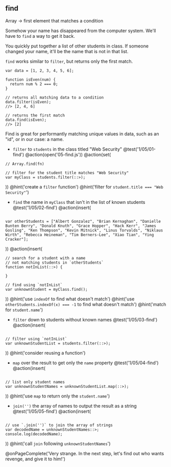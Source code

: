 ## find
Array -> first element that matches a condition

Somehow your name has disappeared from the computer system. We'll have to `find` a way to get it back.

You quickly put together a list of other students in class. If someone changed your name, it'll be the name that is not in that list.

`find` works similar to `filter`, but returns only the first match.

```
var data = [1, 2, 3, 4, 5, 6];

function isEven(num) {
  return num % 2 === 0;
}

// returns all matching data to a condition
data.filter(isEven);
//> [2, 4, 6]

// returns the first match
data.find(isEven);
//> [2]
```

Find is great for performantly matching unique values in data, such as an "id", or in our case: a name.

+ `filter` to `students` in the class titled "Web Security"
@test('1/05/01-find')
@action(open('05-find.js'))
@action(set(
```
// Array.find(fn)

// filter for the student title matches "Web Security"
var myClass = students.filter(::>);
```
))
@hint('create a `filter` function')
@hint('filter for `student.title === "Web Security"`')

+ `find` the name in `myClass` that isn't in the list of known students
@test('1/05/02-find')
@action(insert(
```

var otherStudents = ["Albert Gonzalez", "Brian Kernaghan", "Danielle Bunten Berry", "Donald Knuth", "Grace Hopper", "Hack Kerr", "James Gosling", "Ken Thompson", "Kevin Mitnick", "Linus Torvalds", "Niklaus Wirth", "Rebecca Heineman", "Tim Berners-Lee", "Xiao Tian", "Ying Cracker"];

```
))
@action(insert(
```
// search for a student with a name
// not matching students in `otherStudents`
function notInList(::>) {

}

// find using `notInList`
var unknownStudent = myClass.find();
```
))
@hint('use `indexOf` to find what doesn't match')
@hint('use `otherStudents.indexOf(x) === -1` to find what doesn't match')
@hint('match for `student.name`')

+ `filter` down to students without known names
@test('1/05/03-find')
@action(insert(
```

// filter using `notInList`
var unknownStudentList = students.filter(::>);
```  
))
@hint('consider reusing a function')

+ `map` over the result to get only the `name` property
@test('1/05/04-find')
@action(insert(
```

// list only student names
var unknownStudentNames = unknownStudentList.map(::>);
```  
))
@hint('use `map` to return only the `student.name`')

+ `join('')` the array of names to output the result as a string
@test('1/05/05-find')
@action(insert(
```

// use `.join('')` to join the array of strings
var decodedName = unknownStudentNames::>;
console.log(decodedName);
```  
))
@hint('call `join` following `unknownStudentNames`')

@onPageComplete('Very strange. In the next step, let's find out who wants revenge, and give it to him!')
